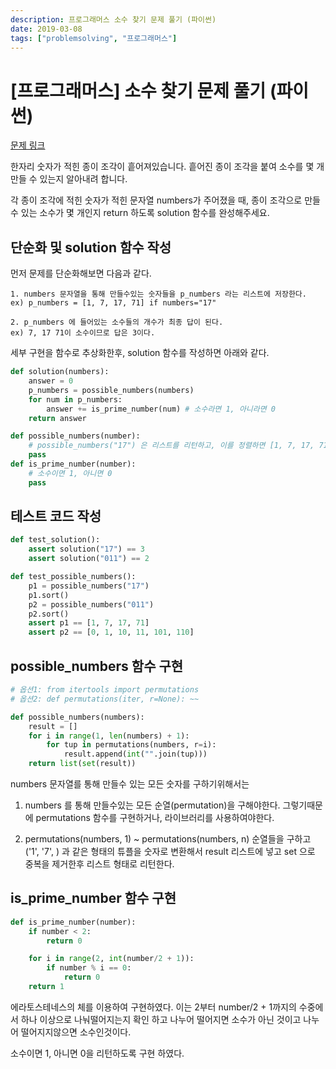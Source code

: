 ```yaml
---
description: 프로그래머스 소수 찾기 문제 풀기 (파이썬)
date: 2019-03-08
tags: ["problemsolving", "프로그래머스"]
---
```

# [프로그래머스] 소수 찾기 문제 풀기 (파이썬)

[문제 링크](https://programmers.co.kr/learn/courses/30/lessons/42839?language=python3)

한자리 숫자가 적힌 종이 조각이 흩어져있습니다. 흩어진 종이 조각을 붙여 소수를 몇 개 만들 수 있는지 알아내려 합니다.
<br>

각 종이 조각에 적힌 숫자가 적힌 문자열 numbers가 주어졌을 때, 종이 조각으로 만들 수 있는 소수가 몇 개인지 return 하도록 solution 함수를 완성해주세요.

## 단순화 및 solution 함수 작성

먼저 문제를 단순화해보면 다음과 같다.

```
1. numbers 문자열을 통해 만들수있는 숫자들을 p_numbers 라는 리스트에 저장한다.
ex) p_numbers = [1, 7, 17, 71] if numbers="17"

2. p_numbers 에 들어있는 소수들의 개수가 최종 답이 된다.
ex) 7, 17 71이 소수이므로 답은 3이다.
```

세부 구현을 함수로 추상화한후, solution 함수를 작성하면 아래와 같다.

```python
def solution(numbers):
    answer = 0
    p_numbers = possible_numbers(numbers)
    for num in p_numbers:
        answer += is_prime_number(num) # 소수라면 1, 아니라면 0
    return answer

def possible_numbers(number):
    # possible_numbers("17") 은 리스트를 리턴하고, 이를 정렬하면 [1, 7, 17, 71]
    pass
def is_prime_number(number):
    # 소수이면 1, 아니면 0
    pass
```

## 테스트 코드 작성

```python
def test_solution():
    assert solution("17") == 3
    assert solution("011") == 2

def test_possible_numbers():
    p1 = possible_numbers("17")
    p1.sort()
    p2 = possible_numbers("011")
    p2.sort()
    assert p1 == [1, 7, 17, 71]
    assert p2 == [0, 1, 10, 11, 101, 110]
```

## possible_numbers 함수 구현

```python
# 옵션1: from itertools import permutations
# 옵션2: def permutations(iter, r=None): ~~

def possible_numbers(numbers):
    result = []
    for i in range(1, len(numbers) + 1):
        for tup in permutations(numbers, r=i):
            result.append(int("".join(tup)))
    return list(set(result))
```

numbers 문자열를 통해 만들수 있는 모든 숫자를 구하기위해서는

1. numbers 를 통해 만들수있는 모든 순열(permutation)을 구해야한다. 그렇기때문에 permutations 함수를 구현하거나, 라이브러리를 사용하여야한다.

2. permutations(numbers, 1) ~ permutations(numbers, n) 순열들을 구하고 ('1', '7', ) 과 같은 형태의 튜플을 숫자로 변환해서 result 리스트에 넣고 set 으로 중복을 제거한후 리스트 형태로 리턴한다.

## is_prime_number 함수 구현

```python
def is_prime_number(number):
    if number < 2:
        return 0

    for i in range(2, int(number/2 + 1)):
        if number % i == 0:
            return 0
    return 1
```

에라토스테네스의 체를 이용하여 구현하였다.
이는 2부터 number/2 + 1까지의 수중에서 하나 이상으로 나눠떨어지는지 확인 하고 나누어 떨어지면 소수가 아닌 것이고 나누어 떨어지지않으면 소수인것이다.

소수이면 1, 아니면 0을 리턴하도록 구현 하였다.
